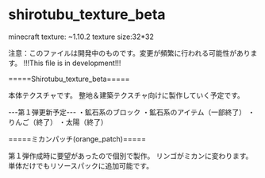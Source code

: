 # shirotubu_texture_beta

minecraft texture: ~1.10.2
texture size:32*32

注意：このファイルは開発中のものです。変更が頻繁に行われる可能性があります。
!!!This file is in development!!!


=====Shirotubu_texture_beta=====

本体テクスチャです。
整地＆建築テクスチャ向けに製作していく予定です。

---第１弾更新予定---
・鉱石系のブロック
・鉱石系のアイテム（一部終了）
・りんご（終了）
・太陽（終了）

=====ミカンパッチ(orange_patch)=====

第１弾作成時に要望があったので個別で製作。
リンゴがミカンに変わります。
単体だけでもリソースパックに追加可能です。
